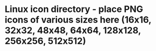 # Linux icon directory - place PNG icons of various sizes here (16x16, 32x32, 48x48, 64x64, 128x128, 256x256, 512x512)
